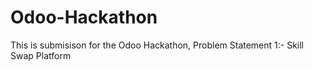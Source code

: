 # Odoo-Hackathon

This is submisison for the Odoo Hackathon, Problem Statement 1:- Skill Swap Platform
